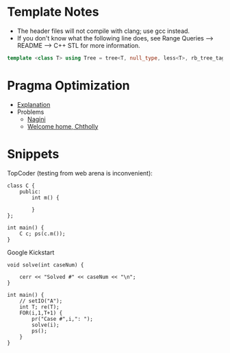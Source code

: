 # Template Notes

- The header files will not compile with clang; use gcc instead.
- If you don't know what the following line does, see Range Queries --> README --> C++ STL for more information.

```cpp
template <class T> using Tree = tree<T, null_type, less<T>, rb_tree_tag,tree_order_statistics_node_update>;
```

# Pragma Optimization

  * [Explanation](https://codeforces.com/blog/entry/54682?#comment-387553)
  * Problems
    * [Nagini](https://codeforces.com/contest/855/submission/47823825)
    * [Welcome home, Chtholly](https://codeforces.com/contest/896/submission/47824007)

# Snippets

TopCoder (testing from web arena is inconvenient):

```
class C {
    public:
        int m() {

        }
};

int main() {
    C c; ps(c.m());
}
```

Google Kickstart

```
void solve(int caseNum) {

    cerr << "Solved #" << caseNum << "\n";
}

int main() {
    // setIO("A");
    int T; re(T);
    FOR(i,1,T+1) {
        pr("Case #",i,": ");
        solve(i);
        ps();
    }
}
```

